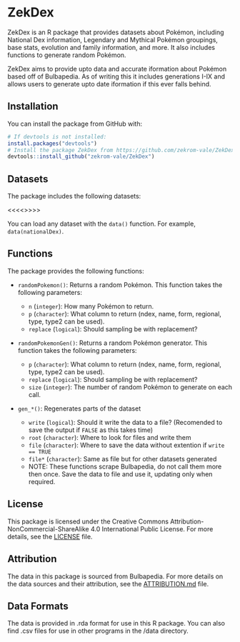 # ZekDex

ZekDex is an R package that provides datasets about Pokémon, including National Dex information,
Legendary and Mythical Pokémon groupings, base stats, evolution and family information, and more.
It also includes functions to generate random Pokémon.

ZekDex aims to provide upto data and accurate iformation about Pokémon based off of Bulbapedia.
As of writing this it includes generations I-IX and allows users to generate upto date iformation if this ever falls behind.

## Installation

You can install the package from GitHub with:

```r
# If devtools is not installed:
install.packages("devtools")
# Install the package ZekDex from https://github.com/zekrom-vale/ZekDex
devtools::install_github("zekrom-vale/ZekDex")
```

## Datasets

The package includes the following datasets:

<<<<<DATASETS>>>>>

You can load any dataset with the `data()` function. For example, `data(nationalDex)`.

## Functions

The package provides the following functions:

- `randomPokemon()`: Returns a random Pokémon. This function takes the following parameters:
  - `n` (`integer`): How many Pokémon to return.
  - `p` (`character`): What column to return (ndex, name, form, regional, type, type2 can be used).
  - `replace` (`logical`): Should sampling be with replacement?

- `randomPokemonGen()`: Returns a random Pokémon generator. This function takes the following parameters:
  - `p` (`character`): What column to return (ndex, name, form, regional, type, type2 can be used).
  - `replace` (`logical`): Should sampling be with replacement?
  - `size` (`integer`): The number of random Pokémon to generate on each call.

- `gen_*()`: Regenerates parts of the dataset
  - `write` (`logical`): Should it write the data to a file?  (Recomended to save the output if `FALSE` as this takes time)
  - `root` (`character`): Where to look for files and write them
  - `file` (`character`): Where to save the data without extention if `write == TRUE`
  - `file*` (`character`): Same as file but for other datasets generated
  - NOTE: These functions scrape Bulbapedia, do not call them more then once.  Save the data to file and use it, updating only when required.

## License

This package is licensed under the Creative Commons Attribution-NonCommercial-ShareAlike 4.0 International Public License.
For more details, see the [LICENSE](LICENSE) file.

## Attribution

The data in this package is sourced from Bulbapedia.
For more details on the data sources and their attribution, see the [ATTRIBUTION.md](ATTRIBUTION.md) file.

## Data Formats

The data is provided in .rda format for use in this R package.
You can also find .csv files for use in other programs in the /data directory.
